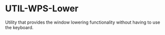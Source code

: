 UTIL-WPS-Lower
==============

Utility that provides the window lowering functionality without having to use the keyboard.
